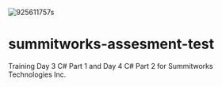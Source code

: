 ![925611757s](https://user-images.githubusercontent.com/55994508/83580991-31f75880-a503-11ea-9d61-2e92d0e3c0d5.jpg)
# summitworks-assesment-test
Training Day 3 C# Part 1 and Day 4 C# Part 2 for Summitworks Technologies Inc.
